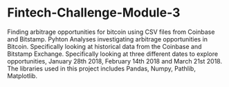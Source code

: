 # Fintech-Challenge-Module-3
Finding arbitrage opportunities for bitcoin using CSV files from Coinbase and Bitstamp.
Pyhton Analyses investigating arbitrage opportunities in Bitcoin. Specifically looking at historical data from the Coinbase and Bitstamp Exchange. Specifically looking at three different dates to explore opportunities, January 28th 2018, February 14th 2018 and March 21st 2018. The libraries used in this project includes Pandas, Numpy, Pathlib, Matplotlib. 

